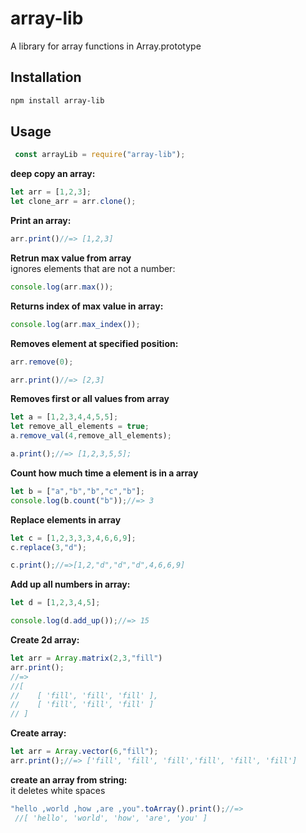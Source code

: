 # array-lib

A library for array functions in Array.prototype

## Installation
```sh
npm install array-lib
```

## Usage 

```js
 const arrayLib = require("array-lib");
 ```
 **deep copy an array:**
 ```js
 let arr = [1,2,3];
 let clone_arr = arr.clone();
```
 **Print an array:**
 ```js
 arr.print()//=> [1,2,3]
```
 **Retrun max value from array**<br /> 
  ignores elements that are not a number:
 ```js
 console.log(arr.max());
 ```

 **Returns index of max value in array:**
 ```js
 console.log(arr.max_index());
```
**Removes element at specified position:**
```js
arr.remove(0);

arr.print()//=> [2,3]
```

**Removes first or all values from array**
```js
let a = [1,2,3,4,4,5,5];
let remove_all_elements = true;
a.remove_val(4,remove_all_elements);

a.print();//=> [1,2,3,5,5];
```

**Count how much time a element is in a array**
```js
let b = ["a","b","b","c","b"];
console.log(b.count("b"));//=> 3
```
**Replace elements in array**
```js
let c = [1,2,3,3,3,4,6,6,9];
c.replace(3,"d");

c.print();//=>[1,2,"d","d","d",4,6,6,9]
```
**Add up all numbers in array:**
```js
let d = [1,2,3,4,5];

console.log(d.add_up());//=> 15
```
**Create 2d array:**
```js
let arr = Array.matrix(2,3,"fill")
arr.print();
//=>
//[ 
//    [ 'fill', 'fill', 'fill' ],
//    [ 'fill', 'fill', 'fill' ]
// ]
```

**Create array:**
```js
let arr = Array.vector(6,"fill");
arr.print();//=> ['fill', 'fill', 'fill','fill', 'fill', 'fill']
```

**create an array from string:**<br />
it deletes white spaces
```js
"hello ,world ,how ,are ,you".toArray().print();//=>
 //[ 'hello', 'world', 'how', 'are', 'you' ]
```
